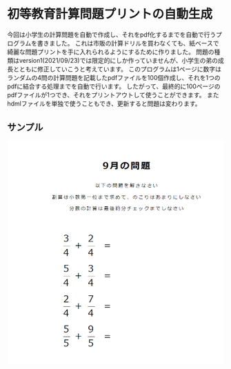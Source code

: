 # 初等教育計算問題プリントの自動生成

今回は小学生の計算問題を自動で作成し、それをpdf化するまでを自動で行うプログラムを書きました。
これは市販の計算ドリルを買わなくても、紙ベースで綺麗な問題プリントを手に入れられるようにするために作りました。
問題の種類はversion1(2021/09/23)では限定的にしか作っていませんが、小学生の弟の成長とともに修正していこうと考えています。
このプログラムは1ページに数字はランダムの4問の計算問題を記載したpdfファイルを100個作成し、それを1つのpdfに結合する処理までを自動で行います。
したがって、最終的に100ページのpdfファイルが1つでき、それをプリントアウトして使うことができます。
またhdmlファイルを単独で使うこともでき、更新すると問題は変わります。
## サンプル
![sample](./sample.png)

